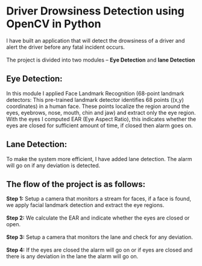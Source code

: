 # Driver Drowsiness Detection using OpenCV in Python
I have built an application that will detect the drowsiness of a driver and alert the driver before any fatal incident occurs.
<br />
<br />
The project is divided into two modules – **Eye Detection** and **lane Detection**

## **Eye Detection:**
In this module I applied Face Landmark Recognition (68-point landmark detectors: This pre-trained landmark detector identifies 68 points ((x,y) coordinates) in a human face. These points localize the region around the eyes, eyebrows, nose, mouth, chin and jaw) and extract only the eye region. With the eyes I computed EAR (Eye Aspect Ratio), this indicates whether the eyes are closed for sufficient amount of time, if closed then alarm goes on.

## **Lane Detection:**
To make the system more efficient, I have added lane detection. The alarm will go on if any deviation is detected.
## **The flow of the project is as follows:**
**Step 1:** Setup a camera that monitors a stream for faces, if a face is found, we apply facial landmark detection and extract the eye regions.<br />
<br />
**Step 2:** We calculate the EAR and indicate whether the eyes are closed or open. <br />
<br />
**Step 3:** Setup a camera that monitors the lane and check for any deviation. <br />
<br />
**Step 4:** If the eyes are closed the alarm will go on or if eyes are closed and there is 
        any deviation in the lane the alarm will go on. 


